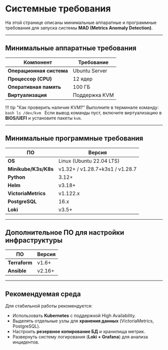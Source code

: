 # Системные требования

На этой странице описаны минимальные аппаратные и программные требования для запуска системы **MAD (Metrics Anomaly Detection)**.  

---

## Минимальные аппаратные требования

| Компонент                | Требование      |
| ------------------------- | --------------- |
| **Операционная система** | Ubuntu Server   |
| **Процессор (CPU)**      | 12 ядер         |
| **Оперативная память**   | 100 ГБ          |
| **Виртуализация**        | Поддержка KVM   |

!!! tip "Как проверить наличие KVM?"
    Выполните в терминале команду:
    ```bash
    ls /dev/kvm
    ```
    Если вывод команды пуст, включите виртуализацию в **BIOS/UEFI** и установите пакеты `kvm`.

---

## Минимальные программные требования

| ПО                 | Версия                      |
| ------------------ | --------------------------- |
| **OS**             | Linux (Ubuntu 22.04 LTS)    |
| **Minikube/K3s/K8s** | v1.32+ / v1.28.7+k3s1 / v1.28.7 |
| **Python**         | 3.12+                       |
| **Helm**           | v3.18+                      |
| **VictoriaMetrics**| v1.122.x                    |
| **PostgreSQL**     | 16.x                        |
| **Loki**           | v3.5+                       |

---

## Дополнительное ПО для настройки инфраструктуры

| ПО          | Версия |
| ----------- | ------ |
| **Terraform** | v1.6+  |
| **Ansible**   | v2.16+ |

---

## Рекомендуемая среда

Для стабильной работы рекомендуется:

- Использовать **Kubernetes** с поддержкой High Availability.  
- Выделять отдельные узлы для **хранения данных** (VictoriaMetrics, PostgreSQL).  
- Настроить **резервное копирование БД** и хранилища метрик.  
- Развернуть систему логирования (**Loki + Grafana**) для анализа инцидентов.  
